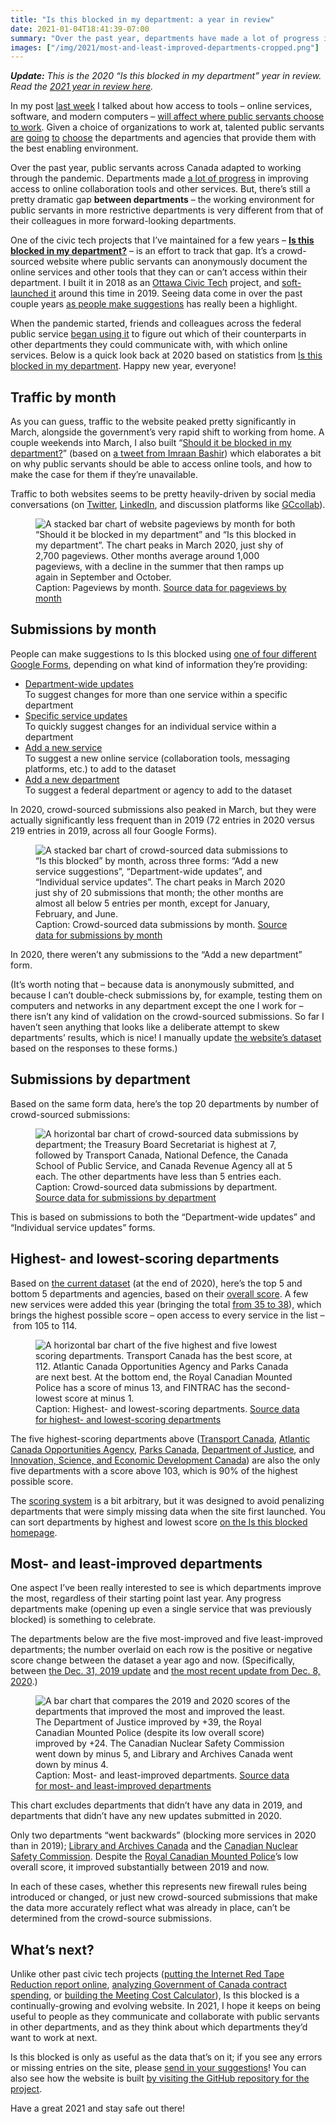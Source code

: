 ```yaml
---
title: "Is this blocked in my department: a year in review"
date: 2021-01-04T18:41:39-07:00
summary: "Over the past year, departments have made a lot of progress in improving access to online collaboration tools and other services. But, there’s still a pretty dramatic gap between departments that are more restrictive, and departments that are more forward-looking. “Is this blocked in my department?” is a crowd-sourced effort to track that gap, and this post looks at how the website and the departments reflected on it have evolved over the course of 2020."
images: ["/img/2021/most-and-least-improved-departments-cropped.png"]
---
```


_**Update:** This is the 2020 “Is this blocked in my department” year in review. Read the [2021 year in review here](/2022/01/01/is-this-blocked-in-my-department-2021-year-in-review/)._

In my post [last week](/2020/12/27/tools-that-work/) I talked about how access to tools – online services, software, and modern computers – [will affect where public servants choose to work](/2020/12/27/tools-that-work/). Given a choice of organizations to work at, talented public servants [are](https://twitter.com/CalvinR/status/1345094544195538944) [going](https://twitter.com/meganiyoung/status/1344731328487546880) [to](https://twitter.com/patlaj/status/1345448307871641600) [choose](https://twitter.com/AvalinaCorazon/status/1330718223004786690) the departments and agencies that provide them with the best enabling environment. 

Over the past year, public servants across Canada adapted to working through the pandemic. Departments made [a lot of progress](/2020/05/22/crisis-bureaucracies-and-change/) in improving access to online collaboration tools and other services. But, there’s still a pretty dramatic gap **between departments** – the working environment for public servants in more restrictive departments is very different from that of their colleagues in more forward-looking departments.

One of the civic tech projects that I’ve maintained for a few years – **[Is this blocked in my department?](https://isthisblockedinmydepartment.ca/)** – is an effort to track that gap. It’s a crowd-sourced website where public servants can anonymously document the online services and other tools that they can or can’t access within their department. I built it in 2018 as an [Ottawa Civic Tech](https://ottawacivictech.ca/) project, and [soft-launched it](https://twitter.com/sboots/status/1080462696741588992) around this time in 2019. Seeing data come in over the past couple years [as people make suggestions](https://isthisblockedinmydepartment.ca/suggest) has really been a highlight. 

When the pandemic started, friends and colleagues across the federal public service [began using it](https://twitter.com/sboots/status/1238551530904715264) to figure out which of their counterparts in other departments they could communicate with, with which online services. Below is a quick look back at 2020 based on statistics from [Is this blocked in my department](https://isthisblockedinmydepartment.ca/). Happy new year, everyone! 

## Traffic by month

As you can guess, traffic to the website peaked pretty significantly in March, alongside the government’s very rapid shift to working from home. A couple weekends into March, I also built “[Should it be blocked in my department?](https://shoulditbeblockedinmydepartment.ca/)” (based on [a tweet from Imraan Bashir](https://twitter.com/iBashX/status/1238865058135932935)) which elaborates a bit on why public servants should be able to access online tools, and how to make the case for them if they’re unavailable. 

Traffic to both websites seems to be pretty heavily-driven by social media conversations (on [Twitter](https://isthisblockedinmydepartment.ca/service/twitter/), [LinkedIn](https://isthisblockedinmydepartment.ca/service/linkedin/), and discussion platforms like [GCcollab](https://isthisblockedinmydepartment.ca/service/gccollab/)).

<figure>
  <img src="/img/2021/pageviews-by-month.png" class="img-fluid" alt="A stacked bar chart of website pageviews by month for both “Should it be blocked in my department” and “Is this blocked in my department”. The chart peaks in March 2020, just shy of 2,700 pageviews. Other months average around 1,000 pageviews, with a decline in the summer that then ramps up again in September and October.">
  <figcaption><span class="sr-only">Caption: </span>Pageviews by month. <a href="https://github.com/isthisblocked/analysis/blob/main/2020/pageviews_by_month.csv">Source data <span class="sr-only">for pageviews by month</span></a></figcaption>
</figure>

## Submissions by month

People can make suggestions to Is this blocked using [one of four different Google Forms](https://isthisblockedinmydepartment.ca/suggest), depending on what kind of information they’re providing:

*   [Department-wide updates \
](http://bit.ly/isthisblocked-updates)To suggest changes for more than one service within a specific department
*   [Specific service updates \
](http://bit.ly/isthisblocked-individual)To quickly suggest changes for an individual service within a department
*   [Add a new service \
](http://bit.ly/isthisblocked-add-service)To suggest a new online service (collaboration tools, messaging platforms, etc.) to add to the dataset
*   [Add a new department \
](http://bit.ly/isthisblocked-add-organization)To suggest a federal department or agency to add to the dataset

In 2020, crowd-sourced submissions also peaked in March, but they were actually significantly less frequent than in 2019 (72 entries in 2020 versus <span title="Yes, 219 entries in 2019 is kind of a funny coincidence.">219</span> entries in 2019, across all four Google Forms).

<figure>
  <img src="/img/2021/submissions-by-month.png" class="img-fluid" alt="A stacked bar chart of crowd-sourced data submissions to “Is this blocked” by month, across three forms: “Add a new service suggestions”, “Department-wide updates”, and “Individual service updates”. The chart peaks in March 2020 just shy of 20 submissions that month; the other months are almost all below 5 entries per month, except for January, February, and June.">
  <figcaption><span class="sr-only">Caption: </span>Crowd-sourced data submissions by month. <a href="https://github.com/isthisblocked/analysis/blob/main/2020/submissions_by_month.csv">Source data <span class="sr-only">for submissions by month</span></a></figcaption>
</figure>

In 2020, there weren’t any submissions to the “Add a new department” form.

(It’s worth noting that – because data is anonymously submitted, and because I can’t double-check submissions by, for example, testing them on computers and networks in any department except the one I work for – there isn’t any kind of validation on the crowd-sourced submissions. So far I haven’t seen anything that looks like a deliberate attempt to skew departments’ results, which is nice! I manually update [the website’s dataset](https://github.com/isthisblocked/isthisblockedinmydepartment.ca/blob/master/src/data/organization_status.csv) based on the responses to these forms.)

## Submissions by department

Based on the same form data, here’s the top 20 departments by number of crowd-sourced submissions:

<figure>
  <img src="/img/2021/submissions-by-department.png" class="img-fluid" alt="A horizontal bar chart of crowd-sourced data submissions by department; the Treasury Board Secretariat is highest at 7, followed by Transport Canada, National Defence, the Canada School of Public Service, and Canada Revenue Agency all at 5 each. The other departments have less than 5 entries each.">
  <figcaption><span class="sr-only">Caption: </span>Crowd-sourced data submissions by department. <a href="https://github.com/isthisblocked/analysis/blob/main/2020/submissions_by_department.csv">Source data <span class="sr-only">for submissions by department</span></a></figcaption>
</figure>

This is based on submissions to both the “Department-wide updates” and “Individual service updates” forms.


## Highest- and lowest-scoring departments

Based on [the current dataset](https://github.com/isthisblocked/isthisblockedinmydepartment.ca/blob/master/src/data/organization_status.csv) (at the end of 2020), here’s the top 5 and bottom 5 departments and agencies, based on their [overall score](https://isthisblockedinmydepartment.ca/scoring). A few new services were added this year (bringing the total [from 35 to 38](https://isthisblockedinmydepartment.ca/service)), which brings the highest possible score – open access to every service in the list – from 105 to 114.

<figure>
  <img src="/img/2021/highest-and-lowest-scoring-departments.png" class="img-fluid" alt="A horizontal bar chart of the five highest and five lowest scoring departments. Transport Canada has the best score, at 112. Atlantic Canada Opportunities Agency and Parks Canada are next best. At the bottom end, the Royal Canadian Mounted Police has a score of minus 13, and FINTRAC has the second-lowest score at minus 1.">
  <figcaption><span class="sr-only">Caption: </span>Highest- and lowest-scoring departments. <a href="https://github.com/isthisblocked/analysis/blob/main/2020/highest_and_lowest_scoring_departments.csv">Source data <span class="sr-only">for highest- and lowest-scoring departments</span></a></figcaption>
</figure>

The five highest-scoring departments above ([Transport Canada](https://isthisblockedinmydepartment.ca/organization/tc/), [Atlantic Canada Opportunities Agency](https://isthisblockedinmydepartment.ca/organization/acoa/), [Parks Canada](https://isthisblockedinmydepartment.ca/organization/pc/), [Department of Justice](https://isthisblockedinmydepartment.ca/organization/justice/), and [Innovation, Science, and Economic Development Canada](https://isthisblockedinmydepartment.ca/organization/ic/)) are also the only five departments with a score above 103, which is 90% of the highest possible score. 

The [scoring system](https://isthisblockedinmydepartment.ca/scoring) is a bit arbitrary, but it was designed to avoid penalizing departments that were simply missing data when the site first launched. You can sort departments by highest and lowest score [on the Is this blocked homepage](https://isthisblockedinmydepartment.ca/).

## Most- and least-improved departments

One aspect I’ve been really interested to see is which departments improve the most, regardless of their starting point last year. Any progress departments make (opening up even a single service that was previously blocked) is something to celebrate. 

The departments below are the five most-improved and five least-improved departments; the number overlaid on each row is the positive or negative score change between the dataset a year ago and now. (Specifically, between [the Dec. 31, 2019 update](https://github.com/isthisblocked/isthisblockedinmydepartment.ca/blob/fb84e879ac7748f34e5276071340bc4303a4f643/src/data/organization_status.csv) and [the most recent update from Dec. 8, 2020](https://github.com/isthisblocked/isthisblockedinmydepartment.ca/blob/def2bc801eb54e08c849d44a00000a8a17ff99be/src/data/organization_status.csv).) 

<figure>
  <img src="/img/2021/most-and-least-improved-departments.png" class="img-fluid" alt="A bar chart that compares the 2019 and 2020 scores of the departments that improved the most and improved the least. The Department of Justice improved by +39, the Royal Canadian Mounted Police (despite its low overall score) improved by +24. The Canadian Nuclear Safety Commission went down by minus 5, and Library and Archives Canada went down by minus 4.">
  <figcaption><span class="sr-only">Caption: </span>Most- and least-improved departments. <a href="https://github.com/isthisblocked/analysis/blob/main/2020/most_and_least_improved_departments.csv">Source data <span class="sr-only">for most- and least-improved departments</span></a></figcaption>
</figure>

This chart excludes departments that didn’t have any data in 2019, and departments that didn’t have any new updates submitted in 2020. 

Only two departments “went backwards” (blocking more services in 2020 than in 2019); [Library and Archives Canada](https://isthisblockedinmydepartment.ca/organization/lac/) and the [Canadian Nuclear Safety Commission](https://isthisblockedinmydepartment.ca/organization/cnsc/). Despite the [Royal Canadian Mounted Police](https://isthisblockedinmydepartment.ca/organization/rcmp/)’s low overall score, it improved substantially between 2019 and now.

In each of these cases, whether this represents new firewall rules being introduced or changed, or just new crowd-sourced submissions that make the data more accurately reflect what was already in place, can’t be determined from the crowd-source submissions.

## What’s next?

Unlike other past civic tech projects ([putting the Internet Red Tape Reduction report online](https://internal-red-tape-reduction-report.github.io/), [analyzing Government of Canada contract spending](https://goc-spending.github.io/), or [building the Meeting Cost Calculator](https://meetingcostcalculator.ca/)), Is this blocked is a continually-growing and evolving website. In 2021, I hope it keeps on being useful to people as they communicate and collaborate with public servants in other departments, and as they think about which departments they’d want to work at next. 

Is this blocked is only as useful as the data that’s on it; if you see any errors or missing entries on the site, please [send in your suggestions](https://isthisblockedinmydepartment.ca/suggest)! You can also see how the website is built [by visiting the GitHub repository for the project](https://github.com/isthisblocked/isthisblockedinmydepartment.ca). 

Have a great 2021 and stay safe out there! 
